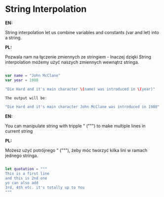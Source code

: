 # String Interpolation


**EN:**

String interpolation let us combine variables and constants (var and let) into a string. 

**PL:**

Pozwala nam na łączenie zmiennych ze stringiem - Inaczej dzięki String interpolation możemy użyć naszych zmiennych wewnątrz stringa. 

```swift

var name = "John McClane"
var year = 1988

"Die Hard and it's main character \(name) was introduced in \(year)"

The output will be: 

"Die Hard and it's main character John McClane was introduced in 1988"

```

**EN:**

You can manipulate string with tripple " (""") to make multiple lines in current string

**PL:**

Możesz użyć potrójnego " ("""), żeby móc tworzyć kilka lini w ramach jednego stringa. 

```swift

let quotation = """
This is a first line
and this is 2nd one
yo can also add
3rd, 4th etc. it's totally up to You
"""

```
